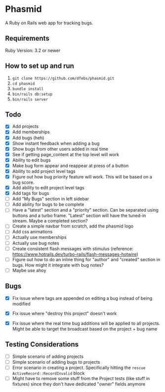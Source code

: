 # Phasmid
A Ruby on Rails web app for tracking bugs.

## Requirements
Ruby Version: 3.2 or newer

## How to set up and run
1. `git clone https://github.com/dfebs/phasmid.git`
1. `cd phasmid`
1. `bundle install`
1. `bin/rails db:setup`
1. `bin/rails server`

## Todo
- [x] Add projects
- [x] Add memberships
- [x] Add bugs (heh)
- [x] Show instant feedback when adding a bug
- [x] Show bugs from other users added in real time
- [x] See if getting page_content at the top level will work
- [x] Ability to edit bugs
- [x] Make bug form appear and reappear at press of a button
- [x] Ability to add project level tags
- [x] Figure out how bug priority feature will work. This will be based on a bug score.
- [x] Add ability to edit project level tags
- [x] Add tags for bugs
- [ ] Add "My Bugs" section in left sidebar
- [ ] Add ability for bugs to be complete
- [ ] Have a "latest" section and a "priority" section. Can be separated using buttons and a turbo frame. "Latest" section will have the tuned-in stream. Maybe a completed section?
- [ ] Create a simple navbar from scratch, add the phasmid logo
- [ ] Add css animations
- [ ] Actually use memberships
- [ ] Actually use bug notes
- [ ] Create consistent flash messages with stimulus (reference: https://www.hotrails.dev/turbo-rails/flash-messages-hotwire)
- [ ] Figure out how to do an inline thing for "author" and "created" section in bugs. How might it integrate with bug notes?
- [ ] Maybe use ahoy

## Bugs
- [x] Fix issue where tags are appended on editing a bug instead of being modified
- [x] Fix issue where "destroy this project" doesn't work
- [x] Fix issue where the real time bug additions will be applied to all projects. Might be able to target the broadcast based on the project + bug name


## Testing Considerations
- [ ] Simple scenario of adding projects
- [ ] Simple scenario of adding bugs to projects
- [ ] Error scenario in creating a project. Specifically hitting the `rescue ActiveRecord::RecordInvalid` block
- [ ] Might have to remove some stuff from the Project tests (like stuff in fixtures) since they don't have dedicated "owner" fields anymore